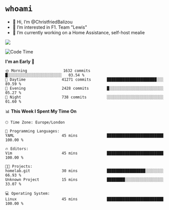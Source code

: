 # `whoami`

- 👋 Hi, I’m @ChristfriedBalizou
- 👀 I’m interested in F1. Team "Lewis"
- 🌱 I’m currently working on a Home Assistance, self-host mealie
<!--
- 💞️ I’m looking to collaborate on
- 📫 How to reach me /dev/stdin
-->


![](https://github-readme-stats.vercel.app/api?username=Christfriedbalizou&show_icons=true&hide_title=true&theme=solarized-dark&count_private=true&hide=stars)
<!-- 
  ![](https://github-readme-stats.vercel.app/api/top-langs/?username=Christfriedbalizou&show_icons=true&hide_title=true&theme=solarized-dark&layout=compact&show_icons=true&count_private=false)
-->


<!--START_SECTION:waka-->
![Code Time](http://img.shields.io/badge/Code%20Time-11%20hrs%2031%20mins-blue)

**I'm an Early 🐤** 

```text
🌞 Morning                1632 commits        █░░░░░░░░░░░░░░░░░░░░░░░░   03.54 % 
🌆 Daytime                41271 commits       ██████████████████████░░░   89.59 % 
🌃 Evening                2428 commits        █░░░░░░░░░░░░░░░░░░░░░░░░   05.27 % 
🌙 Night                  738 commits         ░░░░░░░░░░░░░░░░░░░░░░░░░   01.60 % 
```


📊 **This Week I Spent My Time On** 

```text
🕑︎ Time Zone: Europe/London

💬 Programming Languages: 
YAML                     45 mins             █████████████████████████   100.00 % 

🔥 Editors: 
Vim                      45 mins             █████████████████████████   100.00 % 

🐱‍💻 Projects: 
homelab.git              30 mins             █████████████████░░░░░░░░   66.93 % 
Unknown Project          15 mins             ████████░░░░░░░░░░░░░░░░░   33.07 % 

💻 Operating System: 
Linux                    45 mins             █████████████████████████   100.00 % 
```


<!--END_SECTION:waka-->


<!---
ChristfriedBalizou/ChristfriedBalizou is a ✨ special ✨ repository because its `README.md` (this file) appears on your GitHub profile.
You can click the Preview link to take a look at your changes.
--->
